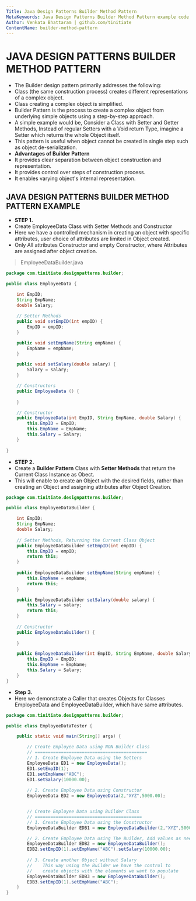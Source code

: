 ```yaml
---
Title: Java Design Patterns Builder Method Pattern
MetaKeywords: Java Design Patterns Builder Method Pattern example code, tutorials
Author: Venkata Bhattaram | github.com/tinitiate
ContentName: builder-method-pattern
---
```


# JAVA DESIGN PATTERNS BUILDER METHOD PATTERN
* The Builder design pattern primarily addresses the following:
 * Class (the same construction process) creates different representations 
   of a complex object.
 * Class creating a complex object is simplified.
* Builder Pattern is the process to create a complex object from underlying 
  simple objects using a step-by-step approach.
* A simple example would be, Consider a Class with Setter and Getter Methods,
  Instead of regular Setters with a Void return Type, imagine a Setter which
  returns the whole Object itself.
* This pattern is useful when object cannot be created in single step 
  such as object de-serialization.
* **Advantages of Builder Pattern**
* It provides clear separation between object construction and representation.
* It provides control over steps of construction process.
* It enables varying object's internal representation.


## JAVA DESIGN PATTERNS BUILDER METHOD PATTERN EXAMPLE
* **STEP 1.**
* Create EmployeeData Class with Setter Methods and Constructor
* Here we have a controlled mechanism in creating an object with specific 
  attributes, user choice of attributes are limited in Object created.
* Only All attributes Constructor and empty Constructor, where Attributes 
  are assigned after object creation.
>EmployeeDataBuilder.java
```java
package com.tinitiate.designpatterns.builder;

public class EmployeeData {

    int EmpID;
    String EmpName;
    double Salary;
    
    // Setter Methods
    public void setEmpID(int empID) {
        EmpID = empID;
    }

    public void setEmpName(String empName) {
        EmpName = empName;
    }

    public void setSalary(double salary) {
        Salary = salary;
    }

    // Constructors
    public EmployeeData () {
        
    }

    // Constructor
    public EmployeeData(int EmpID, String EmpName, double Salary) {
        this.EmpID = EmpID;
        this.EmpName = EmpName;
        this.Salary = Salary;
    }
    
}
```
>
* **STEP 2.**
* Create a **Builder Pattern** Class with **Setter Methods** that return 
  the Current Class Instance as Obect.
* This will enable to create an Object with the desired fields, rather than 
  creating an Object and assigning attributes after Object Creation.
```java
package com.tinitiate.designpatterns.builder;

public class EmployeeDataBuilder {

    int EmpID;
    String EmpName;
    double Salary;
    
    // Setter Methods, Returning the Current Class Object
    public EmployeeDataBuilder setEmpID(int empID) {
        this.EmpID = empID;
        return this;
    }
    
    public EmployeeDataBuilder setEmpName(String empName) {
        this.EmpName = empName;
        return this;
    }

    public EmployeeDataBuilder setSalary(double salary) {
        this.Salary = salary;
        return this;
    }
    
    // Constructor
    public EmployeeDataBuilder() {
        
    }

    public EmployeeDataBuilder(int EmpID, String EmpName, double Salary) {
        this.EmpID = EmpID;
        this.EmpName = EmpName;
        this.Salary = Salary;
    }
}
```
>
* **Step 3.**
* Here we demonstrate a Caller that creates Objects for Classes 
  EmployeeData and EmployeeDataBuilder, which have same attributes.
```java
package com.tinitiate.designpatterns.builder;

public class EmployeeDataTester {

    public static void main(String[] args) {

        // Create Employee Data using NON Builder Class
        // ===========================================
        // 1. Create Employee Data using the Setters
        EmployeeData ED1 = new EmployeeData();
        ED1.setEmpID(1);
        ED1.setEmpName("ABC");
        ED1.setSalary(10000.00);
        
        // 2. Create Employee Data using Constructor
        EmployeeData ED2 = new EmployeeData(2,"XYZ",5000.00);


        // Create Employee Data using Builder Class
        // =========================================
        // 1. Create Employee Data using the Constructor
        EmployeeDataBuilder EDB1 = new EmployeeDataBuilder(2,"XYZ",5000.00);

        // 2. Create Employee Data using The Builder, Add values as needed
        EmployeeDataBuilder EDB2 = new EmployeeDataBuilder();
        EDB2.setEmpID(1).setEmpName("ABC").setSalary(10000.00);
        
        // 3. Create another Object without Salary
        //    This way using the Builder we have the control to
        //    create objects with the elements we want to populate
        EmployeeDataBuilder EDB3 = new EmployeeDataBuilder();
        EDB3.setEmpID(1).setEmpName("ABC");
    }
}
```
